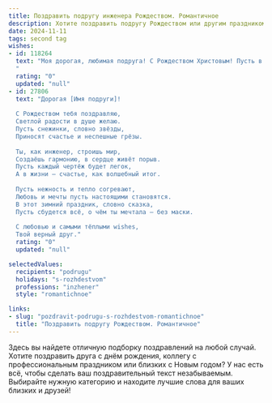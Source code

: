 ```yaml
---
title: Поздравить подругу инженера Рождеством. Романтичное
description: Хотите поздравить подругу Рождеством или другим праздником? Наш ИИ создаст незабываемое поздравление, а вы обязательно выделитесь среди других.  
date: 2024-11-11
tags: second tag
wishes:
- id: 118264
  text: "Моя дорогая, любимая подруга! С Рождеством Христовым! Пусть в этот светлый праздник в твою жизнь войдут чудо и волшебство, а звёзды укажут путь к самым заветным мечтам.  Пусть твой острый ум, инженерная смекалка и доброе сердце принесут тебе счастье и радость.  Я желаю тебе любви, нежности, вдохновения и исполнения всех желаний, как самых больших, так и самых маленьких.  Целую крепко!
  "
  rating: "0"
  updated: "null"
- id: 27806
  text: "Дорогая [Имя подруги]!
  
  С Рождеством тебя поздравляю,
  Светлой радости в душе желаю.
  Пусть снежинки, словно звёзды,
  Приносят счастье и неспешные грёзы.
  
  Ты, как инженер, строишь мир,
  Создаёшь гармонию, в сердце живёт порыв.
  Пусть каждый чертёж будет легок,
  А в жизни — счастье, как волшебный итог.
  
  Пусть нежность и тепло согревают,
  Любовь и мечты пусть настоящими становятся.
  В этот зимний праздник, словно сказка,
  Пусть сбудется всё, о чём ты мечтала – без маски.
  
  С любовью и самыми тёплыми wishes,
  Твой верный друг."
  rating: "0"
  updated: "null"

selectedValues:
  recipients: "podrugu"
  holidays: "s-rozhdestvom"
  professions: "inzhener"
  style: "romantichnoe"

links:
- slug: "pozdravit-podrugu-s-rozhdestvom-romantichnoe"
  title: "Поздравить подругу Рождеством. Романтичное"
---
```


Здесь вы найдете отличную подборку поздравлений на любой случай.
Хотите поздравить друга с днём рождения, коллегу с профессиональным праздником или близких с Новым годом? У нас есть всё, чтобы сделать ваш поздравительный текст незабываемым. Выбирайте нужную категорию и находите лучшие слова для ваших близких и друзей!
